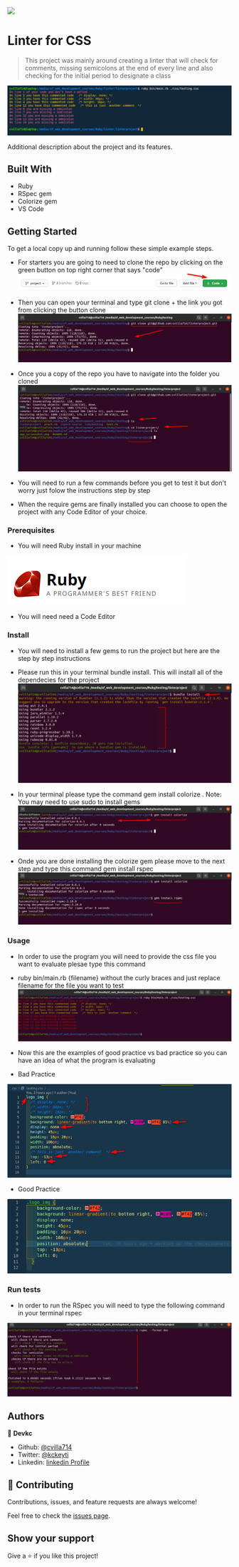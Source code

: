 ![](https://img.shields.io/badge/Microverse-blueviolet)

# Linter for CSS

> This project was mainly around creating a linter that will
> check for comments, missing semicolons at the end of every line
> and also checking for the initial period to designate a class

![screenshot](./app_screenshot.png)

Additional description about the project and its features.

## Built With

- Ruby
- RSpec gem
- Colorize gem
- VS Code

## Getting Started

To get a local copy up and running follow these simple example steps.

- For starters you are going to need to clone the repo by clicking on the green button on top right corner that says "code"
![screenshot](./pictures/greenbutton.png)

- Then you can open your terminal and type git clone + the link you got from clicking the button clone
![screenshot](./pictures/clonetheproject.png)

- Once you a copy of the repo you have to navigate into the folder you cloned
![screenshot](./pictures/accesstheproject.png)

- You will need to run a few commands before you get to test it but don't worry just folow the instructions step by step

- When the require gems are finally installed you can choose to open the project with any Code Editor of your choice.

### Prerequisites

- You will need Ruby install in your machine

![screenshot](./pictures/ruby.png)

- You will need need a Code Editor

### Install

- You will need to install a few gems to run the project but here are the step by step instructions
- Please run this in your terminal bundle install. This will install all of the dependecies for the project
![screenshot](./pictures/runbundleinstall.png)

- In your terminal please type the command gem install colorize . Note: You may need to use sudo to install gems
![screenshot](./pictures/installcolorize.png)

- Onde you are done installing the colorize gem please move to the next step and type this command gem install rspec
![screenshot](./pictures/installrspec.png)


### Usage

- In order to use the program you will need to provide the css file you want to evaluate plesae type this command
- ruby bin/main.rb {filename} without the curly braces and just replace filename for the file you want to test
![screenshot](./pictures/runtheprogram.png)

- Now this are the examples of good practice vs bad practice so you can have an idea of what the program is evaluating
- Bad Practice

![screenshot](./pictures/bad_practice.png)

- Good Practice

![screenshot](./pictures/good_practice.png)

### Run tests

- In order to run the RSpec you will need to type the following command in your terminal rspec 

![screenshot](./pictures/rspec.png)


## Authors

👤 **Devkc**

- Github: [@cvilla714](https://github.com/cvilla714)
- Twitter: [@kckeyti](https://twitter.com/kckeyti)
- Linkedin: [linkedin Profile](https://www.linkedin.com/in/cosmel-villalobos-1900531aa/)

## 🤝 Contributing

Contributions, issues, and feature requests are always welcome!

Feel free to check the [issues page](issues/).

## Show your support

Give a ⭐️ if you like this project!